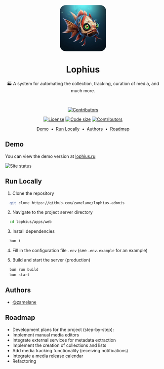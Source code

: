 <div align="center">
  <img alt="Lophius logo" height="150" src="docs/logo.png" width="150">
  <h1 align="center"><b>Lophius</b></h1>
  <p align="center">🏭 A system for automating the collection, tracking, curation of media, and much more.</p>
</div>

<br>

<p align="center">
  <a href="./"><img src="https://img.shields.io/github/stars/zamelane/lophius-adonis" alt="Contributors" /></a>
</p>

<p align="center">
  <a href="http://www.gnu.org/licenses/agpl-3.0" rel="nofollow"><img src="https://img.shields.io/badge/license-AGPL-blue.svg" alt="License"></a>
  <a href="./"><img src="https://img.shields.io/github/languages/code-size/zamelane/lophius-adonis" alt="Code size" /></a>
  <a href="./"><img src="https://img.shields.io/github/contributors/zamelane/lophius-adonis" alt="Contributors" /></a>
</p>

<p align="center">
  <a href="https://lophius.ru">Demo</a>
  <span>&nbsp;•&nbsp;</span>
  <a href="#run-locally">Run Locally</a>
  <span>&nbsp;•&nbsp;</span>
  <a href="#authors">Authors</a>
  <span>&nbsp;•&nbsp;</span>
  <a href="#roadmap">Roadmap</a>
</p>

## Demo

You can view the demo version at [lophius.ru](https://lophius.ru)

![Site status](https://img.shields.io/website?url=https%3A%2F%2Flophius.ru/en)
## Run Locally

1. Clone the repository

```bash
  git clone https://github.com/zamelane/lophius-adonis
```

2. Navigate to the project server directory

```bash
  cd lophius/apps/web
```

3. Install dependencies

```bash
  bun i
```

4. Fill in the configuration file `.env` (see `.env.example` for an example)

5. Build and start the server (production)

```bash
  bun run build
  bun start
```


## Authors

- [@zamelane](https://www.github.com/zamelane)


## Roadmap

- Development plans for the project (step-by-step):
- Implement manual media editors
- Integrate external services for metadata extraction
- Implement the creation of collections and lists
- Add media tracking functionality (receiving notifications)
- Integrate a media release calendar
- Refactoring
